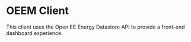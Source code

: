 OEEM Client
===========

This client uses the Open EE Energy Datastore API to provide a front-end
dashboard experience.

